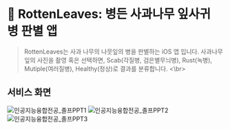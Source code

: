 # 🍎 RottenLeaves: 병든 사과나무 잎사귀 병 판별 앱
> RottenLeaves는 사과 나무의 나뭇잎의 병을 판별하는 iOS 앱 입니다.
> 사과나무 잎의 사진을 촬영 혹은 선택하면, Scab(각질병, 검은별무늬병), Rust(녹병), Mutiple(여러질병), Healthy(정상)로 결과를 분류합니다.
<\br>

## 서비스 화면
![인공지능융합전공_졸프PPT1](https://github.com/soycong/soycong/assets/62353647/999caa26-8c31-4b91-b89c-5cae401d882d)
![인공지능융합전공_졸프PPT2](https://github.com/soycong/soycong/assets/62353647/6b9be7d6-c4af-46da-b56c-17a16b87fd0d)
![인공지능융합전공_졸프PPT3](https://github.com/soycong/soycong/assets/62353647/70fa63e4-8341-4bd5-a297-610cd132dd38)
